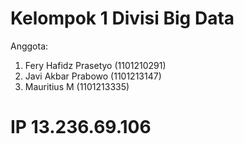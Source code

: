 # Kelompok 1 Divisi Big Data

Anggota:
1. Fery Hafidz Prasetyo (1101210291)
2. Javi Akbar Prabowo (1101213147)
3. Mauritius M (1101213335)

# IP 13.236.69.106
